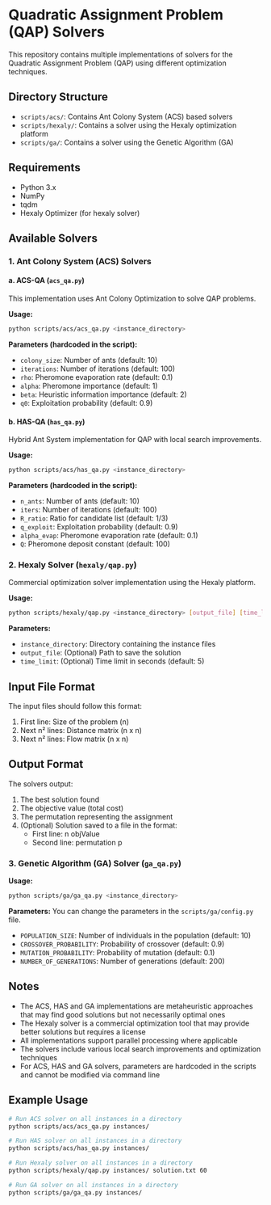 # Quadratic Assignment Problem (QAP) Solvers

This repository contains multiple implementations of solvers for the Quadratic Assignment Problem (QAP) using different optimization techniques.

## Directory Structure

- `scripts/acs/`: Contains Ant Colony System (ACS) based solvers
- `scripts/hexaly/`: Contains a solver using the Hexaly optimization platform
- `scripts/ga/`: Contains a solver using the Genetic Algorithm (GA)

## Requirements

- Python 3.x
- NumPy
- tqdm
- Hexaly Optimizer (for hexaly solver)

## Available Solvers

### 1. Ant Colony System (ACS) Solvers

#### a. ACS-QA (`acs_qa.py`)
This implementation uses Ant Colony Optimization to solve QAP problems.

**Usage:**
```bash
python scripts/acs/acs_qa.py <instance_directory>
```

**Parameters (hardcoded in the script):**
- `colony_size`: Number of ants (default: 10)
- `iterations`: Number of iterations (default: 100)
- `rho`: Pheromone evaporation rate (default: 0.1)
- `alpha`: Pheromone importance (default: 1)
- `beta`: Heuristic information importance (default: 2)
- `q0`: Exploitation probability (default: 0.9)

#### b. HAS-QA (`has_qa.py`)
Hybrid Ant System implementation for QAP with local search improvements.

**Usage:**
```bash
python scripts/acs/has_qa.py <instance_directory>
```

**Parameters (hardcoded in the script):**
- `n_ants`: Number of ants (default: 10)
- `iters`: Number of iterations (default: 100)
- `R_ratio`: Ratio for candidate list (default: 1/3)
- `q_exploit`: Exploitation probability (default: 0.9)
- `alpha_evap`: Pheromone evaporation rate (default: 0.1)
- `Q`: Pheromone deposit constant (default: 100)

### 2. Hexaly Solver (`hexaly/qap.py`)
Commercial optimization solver implementation using the Hexaly platform.

**Usage:**
```bash
python scripts/hexaly/qap.py <instance_directory> [output_file] [time_limit]
```

**Parameters:**
- `instance_directory`: Directory containing the instance files
- `output_file`: (Optional) Path to save the solution
- `time_limit`: (Optional) Time limit in seconds (default: 5)

## Input File Format

The input files should follow this format:
1. First line: Size of the problem (n)
2. Next n² lines: Distance matrix (n x n)
3. Next n² lines: Flow matrix (n x n)

## Output Format

The solvers output:
1. The best solution found
2. The objective value (total cost)
3. The permutation representing the assignment
4. (Optional) Solution saved to a file in the format:
   - First line: n objValue
   - Second line: permutation p

### 3. Genetic Algorithm (GA) Solver (`ga_qa.py`)

**Usage:**
```bash
python scripts/ga/ga_qa.py <instance_directory>
```

**Parameters:**
You can change the parameters in the `scripts/ga/config.py` file.
- `POPULATION_SIZE`: Number of individuals in the population (default: 10)
- `CROSSOVER_PROBABILITY`: Probability of crossover (default: 0.9)
- `MUTATION_PROBABILITY`: Probability of mutation (default: 0.1)
- `NUMBER_OF_GENERATIONS`: Number of generations (default: 200)


## Notes

- The ACS, HAS and GA implementations are metaheuristic approaches that may find good solutions but not necessarily optimal ones
- The Hexaly solver is a commercial optimization tool that may provide better solutions but requires a license
- All implementations support parallel processing where applicable
- The solvers include various local search improvements and optimization techniques
- For ACS, HAS and GA solvers, parameters are hardcoded in the scripts and cannot be modified via command line

## Example Usage

```bash
# Run ACS solver on all instances in a directory
python scripts/acs/acs_qa.py instances/

# Run HAS solver on all instances in a directory
python scripts/acs/has_qa.py instances/

# Run Hexaly solver on all instances in a directory
python scripts/hexaly/qap.py instances/ solution.txt 60

# Run GA solver on all instances in a directory
python scripts/ga/ga_qa.py instances/
```
